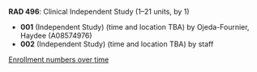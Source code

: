 **RAD 496**: Clinical Independent Study (1–21 units, by 1)

- **001** (Independent Study) (time and location TBA) by Ojeda-Fournier, Haydee (A08574976)
- **002** (Independent Study) (time and location TBA) by staff

[Enrollment numbers over time](./RAD496.tsv)
